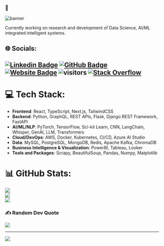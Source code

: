 ###  👋


![banner](https://manojadhikary.com.np/resource/intro-1.png)


Currently working on research and development of Data Science, AI/ML integrated intelligent systems.

## 🌐 Socials:
[![Linkedin Badge](https://img.shields.io/badge/-manojadhikari-blue?style=flat-square&logo=Linkedin&logoColor=white&link=https://www.linkedin.com/in/manoj-adk/)](https://www.linkedin.com/in/manoj-adk/)
[![GitHub Badge](https://img.shields.io/badge/-@jonamadk-%23181717?style=flat-square&logo=github)](https://github.com/jonamadk)
[![Website Badge](https://img.shields.io/website?color=0ab9e6&style=flat-square&up_message=manojadhikary.com.np&url=http%3A%2F%2Fadarshaacharya.com.np%2F)](http://manojadhikary.com.np)
![visitors](https://visitor-badge.laobi.icu/badge?page_id=jonamadk.jonamadk&title=Profile%20views) 
[![Stack Overflow](https://img.shields.io/badge/-Stackoverflow-FE7A16?logo=stack-overflow&logoColor=white)](https://stackoverflow.com/users/manoj-adhikari) 
---

# 💻 Tech Stack:

- **Frontend**: React, TypeScript, Next.js, TailwindCSS
- **Backend**: Python, GraphQL, REST APIs, Flask, Django REST Framework, FastAPI
- **AI/ML/NLP**: PyTorch, TensorFlow, Sci-kit Learn, CNN, LangChain, Whisper, GenAI, LLM, Transformers
- **Cloud/DevOps**: AWS, Docker, Kubernetes, CI/CD, Azure AI Studio
- **Data**: MySQL, PostgreSQL, MongoDB, Redis, Apache Kafka, ChromaDB
- **Business Intelligence & Visualization**: PowerBI, Tableau, Looker
- **Tools and Packages**: Scrapy, BeautifulSoup, Pandas, Numpy, Matplotlib 
  
# 📊 GitHub Stats:
![](https://github-readme-stats.vercel.app/api?username=jonamadk&theme=dark&hide_border=false&include_all_commits=false&count_private=false)<br/>
![](https://nirzak-streak-stats.vercel.app/?user=jonamadk&theme=dark&hide_border=false)<br/>
![](https://github-readme-stats.vercel.app/api/top-langs/?username=jonamadk&theme=dark&hide_border=false&include_all_commits=false&count_private=false&layout=compact)

### ✍️ Random Dev Quote
![](https://quotes-github-readme.vercel.app/api?type=horizontal&theme=radical)

---
[![](https://visitcount.itsvg.in/api?id=jonamadk&icon=0&color=0)](https://visitcount.itsvg.in)

<!-- Proudly created with GPRM ( https://gprm.itsvg.in ) -->
